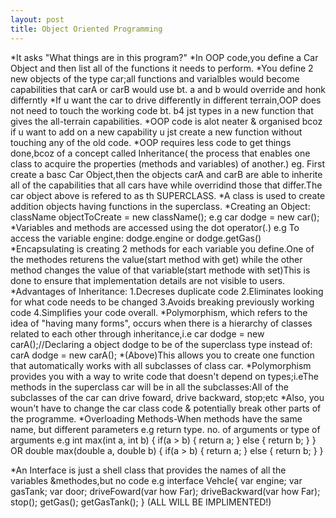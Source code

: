 ```yaml
---
layout: post
title: Object Oriented Programming
---
```

*It asks "What things are in this program?"
*In OOP code,you define a Car Object and then list all of the functions it needs to perform.
*You define 2 new objects of the type car;all functions and varialbles would become capabilities that carA or carB would use bt. a and b would override and honk differntly
*If u want the car to drive differently in different terrain,OOP does not need to touch the working code bt. b4 jst types in a new function that gives the all-terrain capabilities.
*OOP code is alot neater & organised bcoz if u want to add on a new capability u jst create a new function without touching any of the old code.
*OOP requires less code to get things done,bcoz of a concept called Inheritance( the process that enables one class to acquire the properties (methods and variables) of another.) eg. First create a basc Car Object,then the objects carA and carB  are able to inherite all of the capabilities that all cars have while overridind those that differ.The car object above is refered to as th SUPERCLASS.
*A class is used to create addition objects having functions in the superclass.
*Creating an Object:
className objectToCreate = new className();
e.g car dodge = new car();
*Variables and methods are accessed using the dot operator(.) e.g To access the variable engine:
dodge.engine or dodge.getGas()
*Encapsulating is creating 2 methods for each variable you define.One of the methodes returens the value(start method with get) while the other method changes the value of that variable(start methode with set)This is done to ensure that implementation details are not visible to users.   
*Advantages of Inheritance:
1.Decreses duplicate code
2.Eliminates looking for what code needs to be changed
3.Avoids breaking previously working code
4.Simplifies your code overall.
*Polymorphism, which refers to the idea of "having many forms", occurs when there is a hierarchy of classes related to each other through inheritance,i.e
car dodge = new carA();//Declaring a object dodge to be of the superclass type instead of:
carA dodge = new carA();
*(Above)This allows you to create one function that automatically works with all subclasses of class car.
*Polymorphism provides you with a way to write code that doesn't depend on types;i.eThe methods in the superclass car will be in all the subclasses:All of the subclasses of the car can drive foward, drive backward, stop;etc
*Also, you woun't have to change the car class code & potentially break other parts of the programme.
*Overloading Methods-When methods have the same name, but different parameters e.g return type. no. of arguments or type of arguments e.g
int max(int a, int b) {
  if(a > b) {
    return a;
  }
  else {
    return b;
  }
}
         OR
double max(double a, double b) {
  if(a > b) {
    return a;
  }
  else {
    return b;
  }
}

*An Interface is just a shell class that provides the names of all the variables &methodes,but no code e.g
interface Vehcle{
var engine;
var gasTank;
var door;
driveFoward(var how Far);
driveBackward(var how Far);
stop();
getGas();
getGasTank();
}
(ALL WILL BE IMPLIMENTED!)

